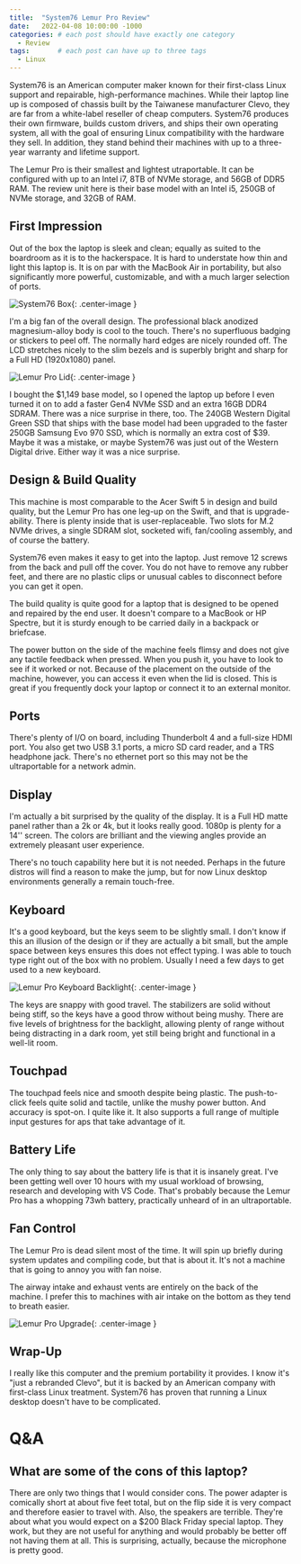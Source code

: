 ```yaml
---
title:  "System76 Lemur Pro Review"
date:   2022-04-08 10:00:00 -1000
categories: # each post should have exactly one category
  - Review
tags:       # each post can have up to three tags
  - Linux
---
```


System76 is an American computer maker known for their first-class Linux support and repairable, high-performance machines. While their laptop line up is composed of chassis built by the Taiwanese manufacturer Clevo, they are far from a white-label reseller of cheap computers. System76 produces their own firmware, builds custom drivers, and ships their own operating system, all with the goal of ensuring Linux compatibility with the hardware they sell. In addition, they stand behind their machines with up to a three-year warranty and lifetime support.

The Lemur Pro is their smallest and lightest utraportable. It can be configured with up to an Intel i7, 8TB of NVMe storage, and 56GB of DDR5 RAM. The review unit here is their base model with an Intel i5, 250GB of NVMe storage, and 32GB of RAM.

## First Impression

Out of the box the laptop is sleek and clean; equally as suited to the boardroom as it is to the hackerspace. It is hard to understate how thin and light this laptop is. It is on par with the MacBook Air in portability, but also significantly more powerful, customizable, and with a much larger selection of ports.

![System76 Box](/assets/images/lemp10-images/lemp10_box.jpeg){: .center-image }

I'm a big fan of the overall design. The professional black anodized magnesium-alloy body is cool to the touch. There's no superfluous badging or stickers to peel off. The normally hard edges are nicely rounded off. The LCD stretches nicely to the slim bezels and is superbly bright and sharp for a Full HD (1920x1080) panel.

![Lemur Pro Lid](/assets/images/lemp10-images/lemp10_lid.jpeg){: .center-image }

I bought the $1,149 base model, so I opened the laptop up before I even turned it on to add a faster Gen4 NVMe SSD and an extra 16GB DDR4 SDRAM. There was a nice surprise in there, too. The 240GB Western Digital Green SSD that ships with the base model had been upgraded to the faster 250GB Samsung Evo 970 SSD, which is normally an extra cost of $39. Maybe it was a mistake, or maybe System76 was just out of the Western Digital drive. Either way it was a nice surprise.

## Design & Build Quality

This machine is most comparable to the Acer Swift 5 in design and build quality, but the Lemur Pro has one leg-up on the Swift, and that is upgrade-ability. There is plenty inside that is user-replaceable. Two slots for M.2 NVMe drives, a single SDRAM slot, socketed wifi, fan/cooling assembly, and of course the battery.

System76 even makes it easy to get into the laptop. Just remove 12 screws from the back and pull off the cover. You do not have to remove any rubber feet, and there are no plastic clips or unusual cables to disconnect before you can get it open.

The build quality is quite good for a laptop that is designed to be opened and repaired by the end user. It doesn't compare to a MacBook or HP Spectre, but it is sturdy enough to be carried daily in a backpack or briefcase.

The power button on the side of the machine feels flimsy and does not give any tactile feedback when pressed. When you push it, you have to look to see if it worked or not. Because of the placement on the outside of the machine, however, you can access it even when the lid is closed. This is great if you frequently dock your laptop or connect it to an external monitor.

## Ports

There's plenty of I/O on board, including Thunderbolt 4 and a full-size HDMI port. You also get two USB 3.1 ports, a micro SD card reader, and a TRS headphone jack. There's no ethernet port so this may not be the ultraportable for a network admin.

## Display

I'm actually a bit surprised by the quality of the display. It is a Full HD matte panel rather than a 2k or 4k, but it looks really good. 1080p is plenty for a 14'' screen. The colors are brilliant and the viewing angles provide an extremely pleasant user experience.

There's no touch capability here but it is not needed. Perhaps in the future distros will find a reason to make the jump, but for now Linux desktop environments generally a remain touch-free.

## Keyboard

It's a good keyboard, but the keys seem to be slightly small. I don't know if this an illusion of the design or if they are actually a bit small, but the ample space between keys ensures this does not effect typing. I was able to touch type right out of the box with no problem. Usually I need a few days to get used to a new keyboard.

![Lemur Pro Keyboard Backlight](/assets/images/lemp10-images/lemp10_backlight.jpeg){: .center-image }

The keys are snappy with good travel. The stabilizers are solid without being stiff, so the keys have a good throw without being mushy. There are five levels of brightness for the backlight, allowing plenty of range without being distracting in a dark room, yet still being bright and functional in a well-lit room.

## Touchpad

The touchpad feels nice and smooth despite being plastic. The push-to-click feels quite solid and tactile, unlike the mushy power button. And accuracy is spot-on. I quite like it. It also supports a full range of multiple input gestures for aps that take advantage of it.

## Battery Life

The only thing to say about the battery life is that it is insanely great. I've been getting well over 10 hours with my usual workload of browsing, research and developing with VS Code. That's probably because the Lemur Pro has a whopping 73wh battery, practically unheard of in an ultraportable.

## Fan Control

The Lemur Pro is dead silent most of the time. It will spin up briefly during system updates and compiling code, but that is about it. It's not a machine that is going to annoy you with fan noise.

The airway intake and exhaust vents are entirely on the back of the machine. I prefer this to machines with air intake on the bottom as they tend to breath easier.

![Lemur Pro Upgrade](/assets/images/lemp10-images/lemp10_open.jpeg){: .center-image }

## Wrap-Up

I really like this computer and the premium portability it provides. I know it's "just a rebranded Clevo", but it is backed by an American company with first-class Linux treatment. System76 has proven that running a Linux desktop doesn't have to be complicated.

# Q&A

## What are some of the cons of this laptop?

There are only two things that I would consider cons. The power adapter is comically short at about five feet total, but on the flip side it is very compact and therefore easier to travel with. Also, the speakers are terrible. They're about what you would expect on a $200 Black Friday special laptop. They work, but they are not useful for anything and would probably be better off not having them at all. This is surprising, actually, because the microphone is pretty good.

